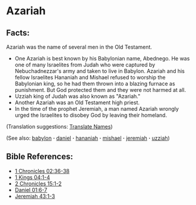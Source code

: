 # Azariah #

## Facts: ##

Azariah was the name of several men in the Old Testament.

* One Azariah is best known by his Babylonian name, Abednego. He was one of many Israelites from Judah who were captured by Nebuchadnezzar's army and taken to live in Babylon. Azariah and his fellow Israelites Hananiah and Mishael  refused to worship the Babylonian king, so he had them thrown into a blazing furnace as punishment. But God protected them and they were not harmed at all.
* Uzziah king of Judah was also known as "Azariah."
* Another Azariah was an Old Testament high priest.
* In the time of the prophet Jeremiah, a man named Azariah wrongly urged the Israelites to disobey God by leaving their homeland.

(Translation suggestions: [Translate Names](https://git.door43.org/Door43/en-ta-translate-vol1/src/master/content/translate_names.md))

(See also: [babylon](../other/babylon.md) **·** [daniel](../other/daniel.md) **·** [hananiah](../other/hananiah.md) **·** [mishael](../other/mishael.md) **·** [jeremiah](../other/jeremiah.md) **·** [uzziah](../other/uzziah.md))

## Bible References: ##

* [1 Chronicles 02:36-38](https://door43.org/en/bible/notes/1ch/02/36)
* [1 Kings 04:1-4](https://door43.org/en/bible/notes/1ki/04/01)
* [2 Chronicles 15:1-2](https://door43.org/en/bible/notes/2ch/15/01)
* [Daniel 01:6-7](https://door43.org/en/bible/notes/dan/01/06)
* [Jeremiah 43:1-3](https://door43.org/en/bible/notes/jer/43/01)


